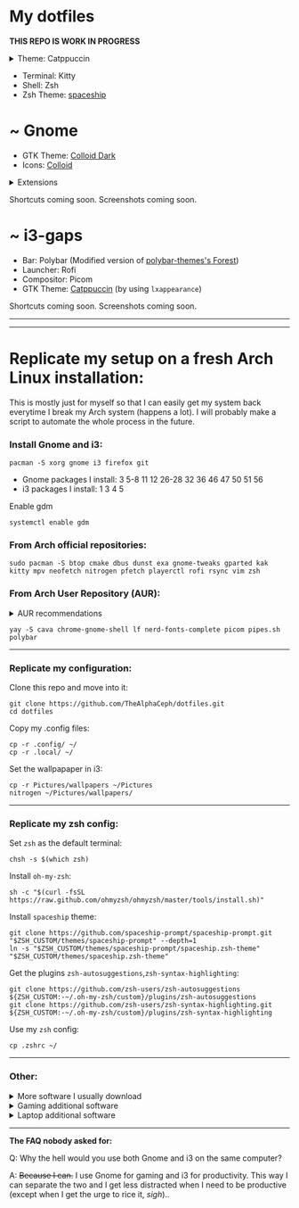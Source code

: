 # My dotfiles

**THIS REPO IS WORK IN PROGRESS**
<details>
  <summary>Theme: Catppuccin</summary>
  
  - [Firefox/Librewolf](https://addons.mozilla.org/en-US/firefox/addon/catppuccin-dark-sky/)
  - [Sublime Text](https://github.com/catppuccin/sublime-text)
  - [Kitty](https://github.com/catppuccin/kitty)
  - [Dark Reader](https://github.com/catppuccin/dark-reader)
  - [btop](https://github.com/catppuccin/btop)
  - [rofi](https://github.com/catppuccin/rofi)
  - [Mouse cursors](https://github.com/catppuccin/cursors)
</details>

- Terminal: Kitty
- Shell: Zsh
- Zsh Theme: [spaceship](https://github.com/spaceship-prompt/spaceship-prompt)

# ~ Gnome

- GTK Theme: [Colloid Dark](https://github.com/vinceliuice/Colloid-gtk-theme)
- Icons: [Colloid](https://github.com/vinceliuice/Colloid-icon-theme)
<details>
  <summary>Extensions</summary>
  
- [Application Volume Mixer](https://extensions.gnome.org/extension/3499/application-volume-mixer/)
- [Archlinux updates indicator](https://extensions.gnome.org/extension/1010/archlinux-updates-indicator/)
- [Blur my Shell](https://extensions.gnome.org/extension/3193/blur-my-shell/)
- [Compiz window effect](https://extensions.gnome.org/extension/3210/compiz-windows-effect/)
- [Dash to panel](https://extensions.gnome.org/extension/1160/dash-to-panel/)
- [GSConnect](https://extensions.gnome.org/extension/1319/gsconnect/)
- [Gnome 4x UI Improvements](https://extensions.gnome.org/extension/4158/gnome-40-ui-improvements/)
- [Media Control](https://github.com/programmer-pony/media-controls)
- [Workspaces Bar](https://extensions.gnome.org/extension/3851/workspaces-bar/)
- [Tiling assistant](https://extensions.gnome.org/extension/3733/tiling-assistant/)
- [Transparent window moving](https://extensions.gnome.org/extension/1446/transparent-window-moving/)
- [Tray Icons: Reloaded](https://extensions.gnome.org/extension/2890/tray-icons-reloaded/)
- [User Themes](https://extensions.gnome.org/extension/19/user-themes/)
- [Vertical Overview](https://extensions.gnome.org/extension/4144/vertical-overview/)
</details>

Shortcuts coming soon.
Screenshots coming soon.

# ~ i3-gaps
- Bar: Polybar (Modified version of [polybar-themes's Forest](https://github.com/adi1090x/polybar-themes#forest))
- Launcher: Rofi
- Compositor: Picom
- GTK Theme: [Catppuccin](https://github.com/catppuccin/gtk) (by using `lxappearance`)

Shortcuts coming soon.
Screenshots coming soon.
***
***
# Replicate my setup on a fresh Arch Linux installation: 
This is mostly just for myself so that I can easily get my system back everytime I break my Arch system (happens a lot).
I will probably make a script to automate the whole process in the future.
### Install Gnome and i3:
```
pacman -S xorg gnome i3 firefox git
```
- Gnome packages I install: 3 5-8 11 12 26-28 32 36 46 47 50 51 56
- i3 packages I install: 1 3 4 5

Enable gdm
```
systemctl enable gdm
```
  
### From Arch official repositories:
```
sudo pacman -S btop cmake dbus dunst exa gnome-tweaks gparted kak kitty mpv neofetch nitrogen pfetch playerctl rofi rsync vim zsh
```
  
### From Arch User Repository (AUR):
<details>
  <summary>AUR recommendations</summary>
    
  Edit `/etc/makepkg.conf` following [this guide](https://gist.github.com/beci/c737c89685a667053fe02f986d59ca44) for faster compiling time.
  
  Install an AUR helper such as `yay`:
  ```
  git clone https://aur.archlinux.org/yay.git && cd yay && makepkg -si
  ```
</details>
  
  ```
  yay -S cava chrome-gnome-shell lf nerd-fonts-complete picom pipes.sh polybar 
  ```

***
### Replicate my configuration:
Clone this repo and move into it:
```
git clone https://github.com/TheAlphaCeph/dotfiles.git
cd dotfiles
```
Copy my .config files:
```
cp -r .config/ ~/
cp -r .local/ ~/
```
Set the wallpapaper in i3:
```
cp -r Pictures/wallpapers ~/Pictures
nitrogen ~/Pictures/wallpapers/
```
***
### Replicate my zsh config:
Set `zsh` as the default terminal:
```
chsh -s $(which zsh)
```
Install `oh-my-zsh`:
```
sh -c "$(curl -fsSL https://raw.github.com/ohmyzsh/ohmyzsh/master/tools/install.sh)"
```
Install `spaceship` theme:
```
git clone https://github.com/spaceship-prompt/spaceship-prompt.git "$ZSH_CUSTOM/themes/spaceship-prompt" --depth=1
ln -s "$ZSH_CUSTOM/themes/spaceship-prompt/spaceship.zsh-theme" "$ZSH_CUSTOM/themes/spaceship.zsh-theme"
```
Get the plugins `zsh-autosuggestions`,`zsh-syntax-highlighting`:
```
git clone https://github.com/zsh-users/zsh-autosuggestions ${ZSH_CUSTOM:-~/.oh-my-zsh/custom}/plugins/zsh-autosuggestions
git clone https://github.com/zsh-users/zsh-syntax-highlighting.git ${ZSH_CUSTOM:-~/.oh-my-zsh/custom}/plugins/zsh-syntax-highlighting
```
Use my `zsh` config:
```
cp .zshrc ~/
```
***
### Other:
<details>
  <summary>More software I usually download</summary>
  
  ```
  sudo pacman -S bitwarden discord flameshot libreoffice-fresh qbittorrent vlc
  ```
  ```
  yay -S freetube-bin librewolf-bin onlyoffice-bin signal-desktop-beta-bin spotify sublime-text-4 teams timeshift
  ```
</details>

<details>
  <summary>Gaming additional software</summary>
  
  ```
  sudo pacman -S gamemode lutris steam
  ```
  ```
  yay -S corectrl goverlay-bin lib32-mangohud mangohud rpcs3-git yuzu-early-access
  ```
</details>

<details>
  <summary>Laptop additional software</summary>
  
  Battery:
  ```
  sudo pacman -S tlp
  ```
  ```
  systemctl enable tlp.service
  systemctl mask systemd-rfkill.service
  systemctl mask systemd-rfkill.socket
  sudo tlp start
  ```
  Brightess:
  ```
  sudo pacman -S brightnessctl
  ```
</details>

***
**The FAQ nobody asked for:**

Q: Why the hell would you use both Gnome and i3 on the same computer?

A: ~~Because I can.~~ I use Gnome for gaming and i3 for productivity. This way I can separate the two and I get less distracted when I need to be productive (except when I get the urge to rice it, *sigh*)..
